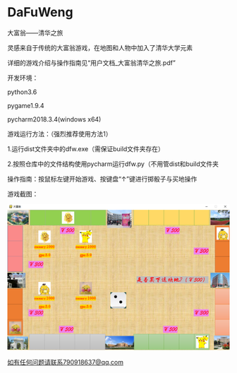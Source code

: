 # DaFuWeng

大富翁——清华之旅

灵感来自于传统的大富翁游戏，在地图和人物中加入了清华大学元素

详细的游戏介绍与操作指南见“用户文档_大富翁清华之旅.pdf”


开发环境：

python3.6

pygame1.9.4

pycharm2018.3.4(windows x64)


游戏运行方法：（强烈推荐使用方法1）

1.运行dist文件夹中的dfw.exe（需保证build文件夹存在）

2.按照仓库中的文件结构使用pycharm运行dfw.py（不用管dist和build文件夹


操作指南：按鼠标左键开始游戏、按键盘“↑”键进行掷骰子与买地操作


游戏截图：

![image](https://github.com/holdmeplease/DaFuWeng/raw/master/ScreenCut.PNG)


如有任何问题请联系790918637@qq.com
